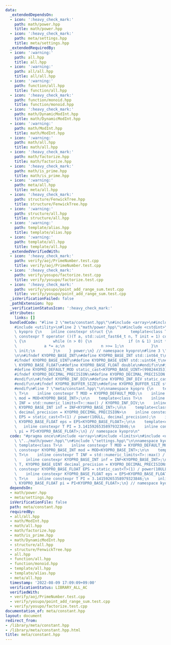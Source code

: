 ```yaml
---
data:
  _extendedDependsOn:
  - icon: ':heavy_check_mark:'
    path: math/power.hpp
    title: math/power.hpp
  - icon: ':heavy_check_mark:'
    path: meta/settings.hpp
    title: meta/settings.hpp
  _extendedRequiredBy:
  - icon: ':warning:'
    path: all.hpp
    title: all.hpp
  - icon: ':warning:'
    path: all/all.hpp
    title: all/all.hpp
  - icon: ':warning:'
    path: function/all.hpp
    title: function/all.hpp
  - icon: ':heavy_check_mark:'
    path: function/monoid.hpp
    title: function/monoid.hpp
  - icon: ':heavy_check_mark:'
    path: math/DynamicModInt.hpp
    title: math/DynamicModInt.hpp
  - icon: ':warning:'
    path: math/ModInt.hpp
    title: math/ModInt.hpp
  - icon: ':warning:'
    path: math/all.hpp
    title: math/all.hpp
  - icon: ':heavy_check_mark:'
    path: math/factorize.hpp
    title: math/factorize.hpp
  - icon: ':heavy_check_mark:'
    path: math/is_prime.hpp
    title: math/is_prime.hpp
  - icon: ':warning:'
    path: meta/all.hpp
    title: meta/all.hpp
  - icon: ':heavy_check_mark:'
    path: structure/FenwickTree.hpp
    title: structure/FenwickTree.hpp
  - icon: ':warning:'
    path: structure/all.hpp
    title: structure/all.hpp
  - icon: ':warning:'
    path: template/alias.hpp
    title: template/alias.hpp
  - icon: ':warning:'
    path: template/all.hpp
    title: template/all.hpp
  _extendedVerifiedWith:
  - icon: ':heavy_check_mark:'
    path: verify/aoj/PrimeNumber.test.cpp
    title: verify/aoj/PrimeNumber.test.cpp
  - icon: ':heavy_check_mark:'
    path: verify/yosupo/factorize.test.cpp
    title: verify/yosupo/factorize.test.cpp
  - icon: ':heavy_check_mark:'
    path: verify/yosupo/point_add_range_sum.test.cpp
    title: verify/yosupo/point_add_range_sum.test.cpp
  _isVerificationFailed: false
  _pathExtension: hpp
  _verificationStatusIcon: ':heavy_check_mark:'
  attributes:
    links: []
  bundledCode: "#line 2 \"meta/constant.hpp\"\n#include <array>\n#include <limits>\n\
    #include <utility>\n#line 2 \"math/power.hpp\"\n#include <cstdint>\n\nnamespace\
    \ kyopro {\n    inline constexpr struct {\n        template<class T>\n       \
    \ constexpr T operator ()(T a, std::uint_fast64_t n, T init = 1) const noexcept\
    \ {\n            while (n > 0) {\n                if (n & 1) init *= a;\n    \
    \            a *= a;\n                n >>= 1;\n            }\n            return\
    \ init;\n        }\n    } power;\n} // namespace kyopro\n#line 3 \"meta/settings.hpp\"\
    \n\n#ifndef KYOPRO_BASE_INT\n#define KYOPRO_BASE_INT std::int64_t\n#endif\n\n\
    #ifndef KYOPRO_BASE_UINT\n#define KYOPRO_BASE_UINT std::uint64_t\n#endif\n\n#ifndef\
    \ KYOPRO_BASE_FLOAT\n#define KYOPRO_BASE_FLOAT double\n#endif\n\n#ifndef KYOPRO_DEFAULT_MOD\n\
    #define KYOPRO_DEFAULT_MOD static_cast<KYOPRO_BASE_UINT>(998244353)\n#endif\n\n\
    #ifndef KYOPRO_DECIMAL_PRECISION\n#define KYOPRO_DECIMAL_PRECISION static_cast<KYOPRO_BASE_UINT>(12)\n\
    #endif\n\n#ifndef KYOPRO_INF_DIV\n#define KYOPRO_INF_DIV static_cast<KYOPRO_BASE_UINT>(3)\n\
    #endif\n\n#ifndef KYOPRO_BUFFER_SIZE\n#define KYOPRO_BUFFER_SIZE static_cast<KYOPRO_BASE_UINT>(2048)\n\
    #endif\n#line 7 \"meta/constant.hpp\"\n\nnamespace kyopro {\n    template<class\
    \ T>\n    inline constexpr T MOD = KYOPRO_DEFAULT_MOD;\n    inline constexpr KYOPRO_BASE_INT\
    \ mod = MOD<KYOPRO_BASE_INT>;\n\n    template<class T>\n    inline constexpr T\
    \ INF = std::numeric_limits<T>::max() / KYOPRO_INF_DIV;\n    inline constexpr\
    \ KYOPRO_BASE_INT inf = INF<KYOPRO_BASE_INT>;\n\n    template<class T, KYOPRO_BASE_UINT\
    \ decimal_precision = KYOPRO_DECIMAL_PRECISION>\n    inline constexpr KYOPRO_BASE_FLOAT\
    \ EPS = static_cast<T>(1) / power(10ULL, decimal_precision);\n    inline constexpr\
    \ KYOPRO_BASE_FLOAT eps = EPS<KYOPRO_BASE_FLOAT>;\n\n    template<class T>\n \
    \   inline constexpr T PI = 3.14159265358979323846;\n    inline constexpr KYOPRO_BASE_FLOAT\
    \ pi = PI<KYOPRO_BASE_FLOAT>;\n} // namespace kyopro\n"
  code: "#pragma once\n#include <array>\n#include <limits>\n#include <utility>\n#include\
    \ \"../math/power.hpp\"\n#include \"settings.hpp\"\n\nnamespace kyopro {\n   \
    \ template<class T>\n    inline constexpr T MOD = KYOPRO_DEFAULT_MOD;\n    inline\
    \ constexpr KYOPRO_BASE_INT mod = MOD<KYOPRO_BASE_INT>;\n\n    template<class\
    \ T>\n    inline constexpr T INF = std::numeric_limits<T>::max() / KYOPRO_INF_DIV;\n\
    \    inline constexpr KYOPRO_BASE_INT inf = INF<KYOPRO_BASE_INT>;\n\n    template<class\
    \ T, KYOPRO_BASE_UINT decimal_precision = KYOPRO_DECIMAL_PRECISION>\n    inline\
    \ constexpr KYOPRO_BASE_FLOAT EPS = static_cast<T>(1) / power(10ULL, decimal_precision);\n\
    \    inline constexpr KYOPRO_BASE_FLOAT eps = EPS<KYOPRO_BASE_FLOAT>;\n\n    template<class\
    \ T>\n    inline constexpr T PI = 3.14159265358979323846;\n    inline constexpr\
    \ KYOPRO_BASE_FLOAT pi = PI<KYOPRO_BASE_FLOAT>;\n} // namespace kyopro"
  dependsOn:
  - math/power.hpp
  - meta/settings.hpp
  isVerificationFile: false
  path: meta/constant.hpp
  requiredBy:
  - all/all.hpp
  - math/ModInt.hpp
  - math/all.hpp
  - math/factorize.hpp
  - math/is_prime.hpp
  - math/DynamicModInt.hpp
  - structure/all.hpp
  - structure/FenwickTree.hpp
  - all.hpp
  - function/all.hpp
  - function/monoid.hpp
  - template/all.hpp
  - template/alias.hpp
  - meta/all.hpp
  timestamp: '2022-08-09 17:09:09+09:00'
  verificationStatus: LIBRARY_ALL_AC
  verifiedWith:
  - verify/aoj/PrimeNumber.test.cpp
  - verify/yosupo/point_add_range_sum.test.cpp
  - verify/yosupo/factorize.test.cpp
documentation_of: meta/constant.hpp
layout: document
redirect_from:
- /library/meta/constant.hpp
- /library/meta/constant.hpp.html
title: meta/constant.hpp
---
```

